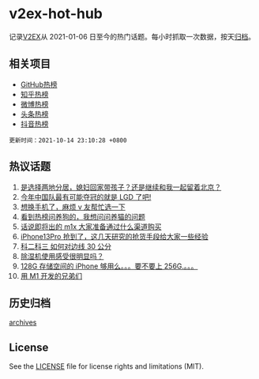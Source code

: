 # v2ex-hot-hub

 记录[V2EX](https://www.v2ex.com/)从 2021-01-06 日至今的热门话题。每小时抓取一次数据，按天[归档](archives)。
 
 ## 相关项目

- [GitHub热榜](https://github.com/lonnyzhang423/github-hot-hub)
- [知乎热榜](https://github.com/lonnyzhang423/zhihu-hot-hub)
- [微博热榜](https://github.com/lonnyzhang423/weibo-hot-hub)
- [头条热榜](https://github.com/lonnyzhang423/toutiao-hot-hub)
- [抖音热榜](https://github.com/lonnyzhang423/douyin-hot-hub)


 `更新时间：2021-10-14 23:10:28 +0800`

## 热议话题

1. [是选择两地分居，媳妇回家带孩子？还是继续和我一起留着北京？](https://www.v2ex.com/t/807695)
1. [今年中国队最有可能夺冠的就是 LGD 了吧!](https://www.v2ex.com/t/807699)
1. [想换手机了，麻烦 v 友帮忙选一下](https://www.v2ex.com/t/807723)
1. [看到热榜问养狗的，我想问问养猫的问题](https://www.v2ex.com/t/807702)
1. [话说即将出的 m1x 大家准备通过什么渠道购买](https://www.v2ex.com/t/807701)
1. [iPhone13Pro 抢到了，这几天研究的抢货手段给大家一些经验](https://www.v2ex.com/t/807729)
1. [科二科三 如何对边线 30 公分](https://www.v2ex.com/t/807755)
1. [除湿机使用感受很明显吗？](https://www.v2ex.com/t/807708)
1. [128G 存储空间的 iPhone 够用么。。。要不要上 256G.。。。](https://www.v2ex.com/t/807772)
1. [用 M1 开发的兄弟们](https://www.v2ex.com/t/807782)

## 历史归档

[archives](archives)

## License

See the [LICENSE](LICENSE) file for license rights and limitations (MIT).

